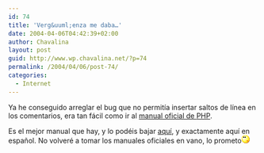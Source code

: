 ```yaml
---
id: 74
title: 'Verg&uuml;enza me daba…'
date: 2004-04-06T04:42:39+02:00
author: Chavalina
layout: post
guid: http://www.wp.chavalina.net/?p=74
permalink: /2004/04/06/post-74/
categories:
  - Internet
---
```

Ya he conseguido arreglar el bug que no permit&iacute;a insertar saltos de l&iacute;nea en los comentarios, era tan fácil como ir al <a href="http://ar2.php.net/manual/es/function.nl2br.php" target="_blank">manual oficial de <span title="Hypertext PreProcessor" class="anotacion">PHP</span></a>.

Es el mejor manual que hay, y lo podéis bajar <a href="http://ar2.php.net/download-docs.php" target="_blank">aqu&iacute;</a>, y exactamente aqu&iacute; en espa&ntilde;ol. No volveré a tomar los manuales oficiales en vano, lo prometo<img src="/imagenes/emoticonos/pensativo.gif" width="16" height="16" />
